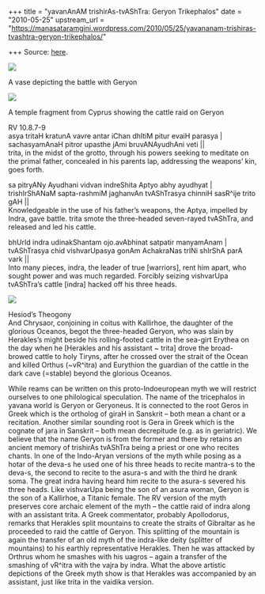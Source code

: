 +++
title = "yavanAnAM trishirAs-tvAShTra: Geryon Trikephalos"
date = "2010-05-25"
upstream_url = "https://manasataramgini.wordpress.com/2010/05/25/yavananam-trishiras-tvashtra-geryon-trikephalos/"

+++
Source: [here](https://manasataramgini.wordpress.com/2010/05/25/yavananam-trishiras-tvashtra-geryon-trikephalos/).

[![](https://i1.wp.com/lh5.ggpht.com/_hjuA1bE0hBw/S_taiQjo67I/AAAAAAAABdA/ENMFjF92UOs/s800/herakles_geryon.jpg)](http://picasaweb.google.com/lh/photo/3IKX7tGFi6sbcfIKczDTVA?feat=embedwebsite)

A vase depicting the battle with Geryon

[![](https://i1.wp.com/lh4.ggpht.com/_hjuA1bE0hBw/S_taoHd8jpI/AAAAAAAABck/SaQtz2FbA_s/s800/Geryon_herakles1.jpg)](http://picasaweb.google.com/lh/photo/p-adMikA5DFjLUxZeX2wCA?feat=embedwebsite)

A temple fragment from Cyprus showing the cattle raid on Geryon

RV 10.8.7-9  
asya tritaH kratunA vavre antar iChan dhItiM pitur evaiH parasya \|  
sachasyamAnaH pitror upasthe jAmi bruvANAyudhAni veti \|\|  
trita, in the midst of the grotto, through his powers seeking to
meditate on the primal father, concealed in his parents lap, addressing
the weapons’ kin, goes forth.

sa pitryANy Ayudhani vidvan indreShita Aptyo abhy ayudhyat \|  
trishIrShANaM sapta-rashmiM jaghanvAn tvAShTrasya chinniH sasR^ije trito
gAH \|\|  
Knowledgeable in the use of his father’s weapons, the Aptya, impelled by
Indra, gave battle. trita smote the three-headed seven-rayed tvAShTra,
and released and led his cattle.

bhUrId indra udinakShantam ojo.avAbhinat satpatir manyamAnam \|  
tvAShTrasya chid vishvarUpasya gonAm AchakraNas trINi shIrShA parA vark
\|\|  
Into many pieces, indra, the leader of true \[warriors\], rent him
apart, who sought power and was much regarded. Forcibly seizing
vishvarUpa tvAShTra’s cattle \[indra\] hacked off his three heads.

[![](https://i0.wp.com/lh4.ggpht.com/_hjuA1bE0hBw/S_tk96Wt2hI/AAAAAAAABdI/kgABKMdN-_s/s800/geryon.jpg)](http://picasaweb.google.com/lh/photo/VpTLybXhhtskvuYXpZTT7w?feat=embedwebsite)

Hesiod’s Theogony  
And Chrysaor, conjoining in coitus with Kallirhoe, the daughter of the
glorious Oceanos, begot the three-headed Geryon, who was slain by
Herakles’s might beside his rolling-footed cattle in the sea-girt
Erythea on the day when he \[Herakles and his assistant \~ trita\] drove
the broad-browed cattle to holy Tiryns, after he crossed over the strait
of the Ocean and killed Orthus (\~vR^itra) and Eurythion the guardian of
the cattle in the dark cave (=stable) beyond the glorious Oceanos.

While reams can be written on this proto-Indoeuropean myth we will
restrict ourselves to one philological speculation. The name of the
tricephalos in yavana world is Geryon or Geryoneus. It is connected to
the root Geros in Greek which is the ortholog of giraH in Sanskrit –
both mean a chant or a recitation. Another similar sounding root is Gera
in Greek which is the cognate of jara in Sanskrit – both mean
decrepitude (e.g. as in geriatric). We believe that the name Geryon is
from the former and there by retains an ancient memory of trishirAs
tvAShTra being a priest or one who recites chants. In one of the
Indo-Aryan versions of the myth while posing as a hotar of the deva-s he
used one of his three heads to recite mantra-s to the deva-s, the second
to recite to the asura-s and with the third he drank soma. The great
indra having heard him recite to the asura-s severed his three heads.
Like vishvarUpa being the son of an asura woman, Geryon is the son of a
Kallirhoe, a Titanic female. The RV version of the myth preserves core
archaic element of the myth – the cattle raid of indra along with an
assistant trita. A Greek commentator, probably Apollodorus, remarks that
Herakles split mountains to create the straits of Gibraltar as he
proceeded to raid the cattle of Geryon. This splitting of the mountain
is again the transfer of an old myth of the indra-like deity (splitter
of mountains) to his earthly representative Herakles. Then he was
attacked by Orthrus whom he smashes with his uagros – again a transfer
of the smashing of vR^itra with the vajra by indra. What the above
artistic depictions of the Greek myth show is that Herakles was
accompanied by an assistant, just like trita in the vaidika version.

